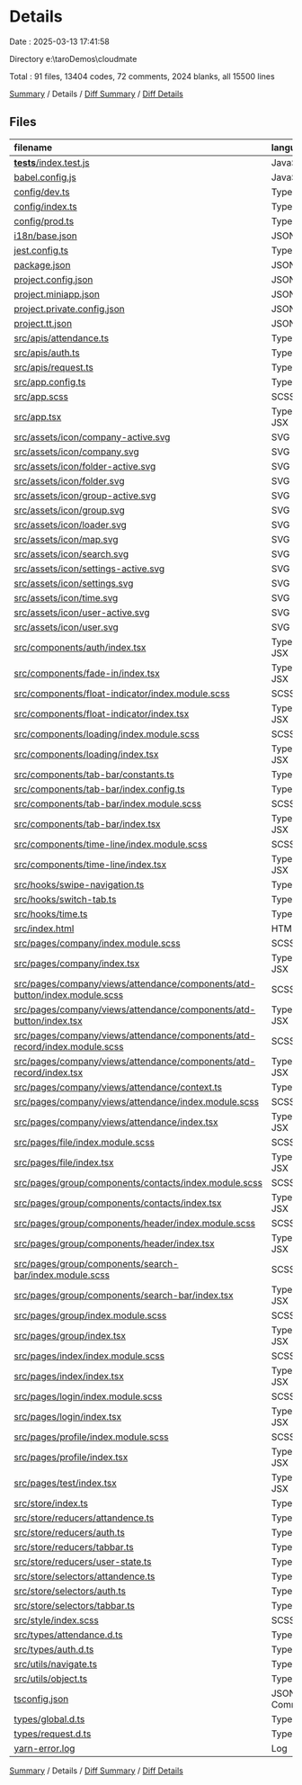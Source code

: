 # Details

Date : 2025-03-13 17:41:58

Directory e:\\taroDemos\\cloudmate

Total : 91 files,  13404 codes, 72 comments, 2024 blanks, all 15500 lines

[Summary](results.md) / Details / [Diff Summary](diff.md) / [Diff Details](diff-details.md)

## Files
| filename | language | code | comment | blank | total |
| :--- | :--- | ---: | ---: | ---: | ---: |
| [__tests__/index.test.js](/__tests__/index.test.js) | JavaScript | 9 | 0 | 4 | 13 |
| [babel.config.js](/babel.config.js) | JavaScript | 8 | 2 | 1 | 11 |
| [config/dev.ts](/config/dev.ts) | TypeScript | 9 | 0 | 1 | 10 |
| [config/index.ts](/config/index.ts) | TypeScript | 100 | 4 | 2 | 106 |
| [config/prod.ts](/config/prod.ts) | TypeScript | 6 | 26 | 1 | 33 |
| [i18n/base.json](/i18n/base.json) | JSON | 11 | 0 | 1 | 12 |
| [jest.config.ts](/jest.config.ts) | TypeScript | 5 | 0 | 2 | 7 |
| [package.json](/package.json) | JSON | 103 | 0 | 1 | 104 |
| [project.config.json](/project.config.json) | JSON | 37 | 0 | 0 | 37 |
| [project.miniapp.json](/project.miniapp.json) | JSON | 65 | 0 | 0 | 65 |
| [project.private.config.json](/project.private.config.json) | JSON | 10 | 0 | 0 | 10 |
| [project.tt.json](/project.tt.json) | JSON | 9 | 0 | 1 | 10 |
| [src/apis/attendance.ts](/src/apis/attendance.ts) | TypeScript | 9 | 0 | 5 | 14 |
| [src/apis/auth.ts](/src/apis/auth.ts) | TypeScript | 7 | 0 | 2 | 9 |
| [src/apis/request.ts](/src/apis/request.ts) | TypeScript | 42 | 1 | 12 | 55 |
| [src/app.config.ts](/src/app.config.ts) | TypeScript | 20 | 0 | 1 | 21 |
| [src/app.scss](/src/app.scss) | SCSS | 1 | 0 | 1 | 2 |
| [src/app.tsx](/src/app.tsx) | TypeScript JSX | 37 | 0 | 5 | 42 |
| [src/assets/icon/company-active.svg](/src/assets/icon/company-active.svg) | SVG | 5 | 0 | 1 | 6 |
| [src/assets/icon/company.svg](/src/assets/icon/company.svg) | SVG | 5 | 0 | 1 | 6 |
| [src/assets/icon/folder-active.svg](/src/assets/icon/folder-active.svg) | SVG | 1 | 0 | 1 | 2 |
| [src/assets/icon/folder.svg](/src/assets/icon/folder.svg) | SVG | 1 | 0 | 1 | 2 |
| [src/assets/icon/group-active.svg](/src/assets/icon/group-active.svg) | SVG | 1 | 0 | 1 | 2 |
| [src/assets/icon/group.svg](/src/assets/icon/group.svg) | SVG | 1 | 0 | 1 | 2 |
| [src/assets/icon/loader.svg](/src/assets/icon/loader.svg) | SVG | 1 | 0 | 1 | 2 |
| [src/assets/icon/map.svg](/src/assets/icon/map.svg) | SVG | 5 | 0 | 1 | 6 |
| [src/assets/icon/search.svg](/src/assets/icon/search.svg) | SVG | 5 | 0 | 1 | 6 |
| [src/assets/icon/settings-active.svg](/src/assets/icon/settings-active.svg) | SVG | 1 | 0 | 1 | 2 |
| [src/assets/icon/settings.svg](/src/assets/icon/settings.svg) | SVG | 1 | 0 | 1 | 2 |
| [src/assets/icon/time.svg](/src/assets/icon/time.svg) | SVG | 5 | 0 | 1 | 6 |
| [src/assets/icon/user-active.svg](/src/assets/icon/user-active.svg) | SVG | 1 | 0 | 1 | 2 |
| [src/assets/icon/user.svg](/src/assets/icon/user.svg) | SVG | 1 | 0 | 1 | 2 |
| [src/components/auth/index.tsx](/src/components/auth/index.tsx) | TypeScript JSX | 26 | 0 | 6 | 32 |
| [src/components/fade-in/index.tsx](/src/components/fade-in/index.tsx) | TypeScript JSX | 25 | 0 | 7 | 32 |
| [src/components/float-indicator/index.module.scss](/src/components/float-indicator/index.module.scss) | SCSS | 25 | 0 | 3 | 28 |
| [src/components/float-indicator/index.tsx](/src/components/float-indicator/index.tsx) | TypeScript JSX | 71 | 0 | 15 | 86 |
| [src/components/loading/index.module.scss](/src/components/loading/index.module.scss) | SCSS | 13 | 1 | 2 | 16 |
| [src/components/loading/index.tsx](/src/components/loading/index.tsx) | TypeScript JSX | 6 | 0 | 3 | 9 |
| [src/components/tab-bar/constants.ts](/src/components/tab-bar/constants.ts) | TypeScript | 53 | 0 | 4 | 57 |
| [src/components/tab-bar/index.config.ts](/src/components/tab-bar/index.config.ts) | TypeScript | 3 | 0 | 1 | 4 |
| [src/components/tab-bar/index.module.scss](/src/components/tab-bar/index.module.scss) | SCSS | 77 | 3 | 10 | 90 |
| [src/components/tab-bar/index.tsx](/src/components/tab-bar/index.tsx) | TypeScript JSX | 68 | 2 | 11 | 81 |
| [src/components/time-line/index.module.scss](/src/components/time-line/index.module.scss) | SCSS | 30 | 0 | 4 | 34 |
| [src/components/time-line/index.tsx](/src/components/time-line/index.tsx) | TypeScript JSX | 72 | 0 | 17 | 89 |
| [src/hooks/swipe-navigation.ts](/src/hooks/swipe-navigation.ts) | TypeScript | 50 | 0 | 7 | 57 |
| [src/hooks/switch-tab.ts](/src/hooks/switch-tab.ts) | TypeScript | 19 | 0 | 5 | 24 |
| [src/hooks/time.ts](/src/hooks/time.ts) | TypeScript | 39 | 1 | 8 | 48 |
| [src/index.html](/src/index.html) | HTML | 17 | 0 | 1 | 18 |
| [src/pages/company/index.module.scss](/src/pages/company/index.module.scss) | SCSS | 8 | 0 | 1 | 9 |
| [src/pages/company/index.tsx](/src/pages/company/index.tsx) | TypeScript JSX | 21 | 0 | 5 | 26 |
| [src/pages/company/views/attendance/components/atd-button/index.module.scss](/src/pages/company/views/attendance/components/atd-button/index.module.scss) | SCSS | 12 | 0 | 1 | 13 |
| [src/pages/company/views/attendance/components/atd-button/index.tsx](/src/pages/company/views/attendance/components/atd-button/index.tsx) | TypeScript JSX | 50 | 2 | 8 | 60 |
| [src/pages/company/views/attendance/components/atd-record/index.module.scss](/src/pages/company/views/attendance/components/atd-record/index.module.scss) | SCSS | 40 | 0 | 4 | 44 |
| [src/pages/company/views/attendance/components/atd-record/index.tsx](/src/pages/company/views/attendance/components/atd-record/index.tsx) | TypeScript JSX | 83 | 0 | 15 | 98 |
| [src/pages/company/views/attendance/context.ts](/src/pages/company/views/attendance/context.ts) | TypeScript | 9 | 0 | 3 | 12 |
| [src/pages/company/views/attendance/index.module.scss](/src/pages/company/views/attendance/index.module.scss) | SCSS | 46 | 3 | 5 | 54 |
| [src/pages/company/views/attendance/index.tsx](/src/pages/company/views/attendance/index.tsx) | TypeScript JSX | 73 | 0 | 9 | 82 |
| [src/pages/file/index.module.scss](/src/pages/file/index.module.scss) | SCSS | 8 | 0 | 1 | 9 |
| [src/pages/file/index.tsx](/src/pages/file/index.tsx) | TypeScript JSX | 24 | 0 | 4 | 28 |
| [src/pages/group/components/contacts/index.module.scss](/src/pages/group/components/contacts/index.module.scss) | SCSS | 0 | 0 | 1 | 1 |
| [src/pages/group/components/contacts/index.tsx](/src/pages/group/components/contacts/index.tsx) | TypeScript JSX | 0 | 0 | 1 | 1 |
| [src/pages/group/components/header/index.module.scss](/src/pages/group/components/header/index.module.scss) | SCSS | 5 | 0 | 1 | 6 |
| [src/pages/group/components/header/index.tsx](/src/pages/group/components/header/index.tsx) | TypeScript JSX | 35 | 0 | 6 | 41 |
| [src/pages/group/components/search-bar/index.module.scss](/src/pages/group/components/search-bar/index.module.scss) | SCSS | 16 | 0 | 3 | 19 |
| [src/pages/group/components/search-bar/index.tsx](/src/pages/group/components/search-bar/index.tsx) | TypeScript JSX | 14 | 0 | 3 | 17 |
| [src/pages/group/index.module.scss](/src/pages/group/index.module.scss) | SCSS | 8 | 0 | 1 | 9 |
| [src/pages/group/index.tsx](/src/pages/group/index.tsx) | TypeScript JSX | 25 | 0 | 4 | 29 |
| [src/pages/index/index.module.scss](/src/pages/index/index.module.scss) | SCSS | 6 | 0 | 1 | 7 |
| [src/pages/index/index.tsx](/src/pages/index/index.tsx) | TypeScript JSX | 36 | 11 | 5 | 52 |
| [src/pages/login/index.module.scss](/src/pages/login/index.module.scss) | SCSS | 61 | 0 | 9 | 70 |
| [src/pages/login/index.tsx](/src/pages/login/index.tsx) | TypeScript JSX | 80 | 0 | 6 | 86 |
| [src/pages/profile/index.module.scss](/src/pages/profile/index.module.scss) | SCSS | 7 | 0 | 1 | 8 |
| [src/pages/profile/index.tsx](/src/pages/profile/index.tsx) | TypeScript JSX | 20 | 0 | 4 | 24 |
| [src/pages/test/index.tsx](/src/pages/test/index.tsx) | TypeScript JSX | 4 | 0 | 2 | 6 |
| [src/store/index.ts](/src/store/index.ts) | TypeScript | 16 | 0 | 4 | 20 |
| [src/store/reducers/attandence.ts](/src/store/reducers/attandence.ts) | TypeScript | 27 | 0 | 6 | 33 |
| [src/store/reducers/auth.ts](/src/store/reducers/auth.ts) | TypeScript | 17 | 0 | 3 | 20 |
| [src/store/reducers/tabbar.ts](/src/store/reducers/tabbar.ts) | TypeScript | 17 | 0 | 5 | 22 |
| [src/store/reducers/user-state.ts](/src/store/reducers/user-state.ts) | TypeScript | 23 | 1 | 5 | 29 |
| [src/store/selectors/attandence.ts](/src/store/selectors/attandence.ts) | TypeScript | 5 | 0 | 5 | 10 |
| [src/store/selectors/auth.ts](/src/store/selectors/auth.ts) | TypeScript | 2 | 0 | 2 | 4 |
| [src/store/selectors/tabbar.ts](/src/store/selectors/tabbar.ts) | TypeScript | 2 | 0 | 2 | 4 |
| [src/style/index.scss](/src/style/index.scss) | SCSS | 5 | 0 | 1 | 6 |
| [src/types/attendance.d.ts](/src/types/attendance.d.ts) | TypeScript | 7 | 0 | 4 | 11 |
| [src/types/auth.d.ts](/src/types/auth.d.ts) | TypeScript | 3 | 0 | 1 | 4 |
| [src/utils/navigate.ts](/src/utils/navigate.ts) | TypeScript | 12 | 0 | 4 | 16 |
| [src/utils/object.ts](/src/utils/object.ts) | TypeScript | 3 | 0 | 1 | 4 |
| [tsconfig.json](/tsconfig.json) | JSON with Comments | 24 | 7 | 0 | 31 |
| [types/global.d.ts](/types/global.d.ts) | TypeScript | 17 | 8 | 5 | 30 |
| [types/request.d.ts](/types/request.d.ts) | TypeScript | 4 | 0 | 1 | 5 |
| [yarn-error.log](/yarn-error.log) | Log | 11,413 | 0 | 1,713 | 13,126 |

[Summary](results.md) / Details / [Diff Summary](diff.md) / [Diff Details](diff-details.md)